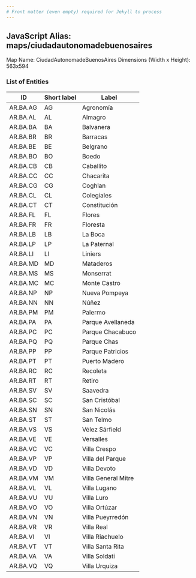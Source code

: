 ```yaml
---
# Front matter (even empty) required for Jekyll to process
---
```


## JavaScript Alias: maps/ciudadautonomadebuenosaires

Map Name: CiudadAutonomadeBuenosAires
Dimensions (Width x Height): 563x594

### List of Entities

| ID  | Short label | Label               |
| --- | ----------- | ------------------- |
AR.BA.AG| AG | Agronomía             
AR.BA.AL| AL | Almagro               
AR.BA.BA| BA | Balvanera             
AR.BA.BR| BR | Barracas              
AR.BA.BE| BE | Belgrano              
AR.BA.BO| BO | Boedo                 
AR.BA.CB| CB | Caballito             
AR.BA.CC| CC | Chacarita             
AR.BA.CG| CG | Coghlan               
AR.BA.CL| CL | Colegiales            
AR.BA.CT| CT | Constitución          
AR.BA.FL| FL | Flores                
AR.BA.FR| FR | Floresta              
AR.BA.LB| LB | La Boca               
AR.BA.LP| LP | La Paternal           
AR.BA.LI| LI | Liniers               
AR.BA.MD| MD | Mataderos             
AR.BA.MS| MS | Monserrat             
AR.BA.MC| MC | Monte Castro          
AR.BA.NP| NP | Nueva Pompeya         
AR.BA.NN| NN | Núñez                 
AR.BA.PM| PM | Palermo               
AR.BA.PA| PA | Parque Avellaneda     
AR.BA.PC| PC | Parque Chacabuco      
AR.BA.PQ| PQ | Parque Chas           
AR.BA.PP| PP | Parque Patricios      
AR.BA.PT| PT | Puerto Madero         
AR.BA.RC| RC | Recoleta              
AR.BA.RT| RT | Retiro                
AR.BA.SV| SV | Saavedra              
AR.BA.SC| SC | San Cristóbal         
AR.BA.SN| SN | San Nicolás           
AR.BA.ST| ST | San Telmo             
AR.BA.VS| VS | Vélez Sárfield        
AR.BA.VE| VE | Versalles             
AR.BA.VC| VC | Villa Crespo          
AR.BA.VP| VP | Villa del Parque      
AR.BA.VD| VD | Villa Devoto          
AR.BA.VM| VM | Villa General Mitre   
AR.BA.VL| VL | Villa Lugano         
AR.BA.VU| VU | Villa Luro            
AR.BA.VO| VO | Villa Ortúzar         
AR.BA.VN| VN | Villa Pueyrredón      
AR.BA.VR| VR | Villa Real            
AR.BA.VI| VI | Villa Riachuelo       
AR.BA.VT| VT | Villa Santa Rita      
AR.BA.VA| VA | Villa Soldati         
AR.BA.VQ| VQ | Villa Urquiza         
